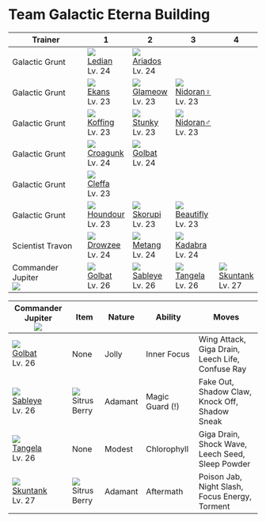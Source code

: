 # Team Galactic Eterna Building

Trainer                           | 1                                  | 2                                 | 3                                   | 4                                  | 
---                               | ---                                | ---                               | ---                                 | ---                                | 
Galactic Grunt                    | ![][166]<br> [Ledian]<br> Lv. 24   | ![][168]<br> [Ariados]<br> Lv. 24 | &nbsp;                              | &nbsp;                             | 
Galactic Grunt                    | ![][023]<br> [Ekans]<br> Lv. 23    | ![][431]<br> [Glameow]<br> Lv. 23 | ![][029]<br> [Nidoran♀]<br> Lv. 23  | &nbsp;                             | 
Galactic Grunt                    | ![][109]<br> [Koffing]<br> Lv. 23  | ![][434]<br> [Stunky]<br> Lv. 23  | ![][032]<br> [Nidoran♂]<br> Lv. 23  | &nbsp;                             | 
Galactic Grunt                    | ![][453]<br> [Croagunk]<br> Lv. 24 | ![][042]<br> [Golbat]<br> Lv. 24  | &nbsp;                              | &nbsp;                             | 
Galactic Grunt                    | ![][173]<br> [Cleffa]<br> Lv. 23   | &nbsp;                            | &nbsp;                              | &nbsp;                             | 
Galactic Grunt                    | ![][228]<br> [Houndour]<br> Lv. 23 | ![][451]<br> [Skorupi]<br> Lv. 23 | ![][267]<br> [Beautifly]<br> Lv. 23 | &nbsp;                             | 
Scientist Travon                  | ![][096]<br> [Drowzee]<br> Lv. 24  | ![][375]<br> [Metang]<br> Lv. 24  | ![][064]<br> [Kadabra]<br> Lv. 24   | &nbsp;                             | 
Commander Jupiter<br>![][jupiter] | ![][042]<br> [Golbat]<br> Lv. 26   | ![][302]<br> [Sableye]<br> Lv. 26 | ![][114]<br> [Tangela]<br> Lv. 26   | ![][435]<br> [Skuntank]<br> Lv. 27 | 

Commander Jupiter<br>![][jupiter]  | Item                               | Nature  | Ability         | Moves                                            | 
---                                | ---                                | ---     | ---             | ---                                              | 
![][042]<br> [Golbat]<br> Lv. 26   | None                               | Jolly   | Inner Focus     | Wing Attack, Giga Drain, Leech Life, Confuse Ray | 
![][302]<br> [Sableye]<br> Lv. 26  | ![][sitrus-berry]<br> Sitrus Berry | Adamant | Magic Guard (!) | Fake Out, Shadow Claw, Knock Off, Shadow Sneak   | 
![][114]<br> [Tangela]<br> Lv. 26  | None                               | Modest  | Chlorophyll     | Giga Drain, Shock Wave, Leech Seed, Sleep Powder | 
![][435]<br> [Skuntank]<br> Lv. 27 | ![][sitrus-berry]<br> Sitrus Berry | Adamant | Aftermath       | Poison Jab, Night Slash, Focus Energy, Torment   | 

[Ekans]: ../../pokemon_changes/023/
[Nidoran♀]: ../../pokemon_changes/029/
[Nidoran♂]: ../../pokemon_changes/032/
[Golbat]: ../../pokemon_changes/042/
[Kadabra]: ../../pokemon_changes/064/
[Drowzee]: ../../pokemon_changes/096/
[Koffing]: ../../pokemon_changes/109/
[Tangela]: ../../pokemon_changes/114/
[Ledian]: ../../pokemon_changes/166/
[Ariados]: ../../pokemon_changes/168/
[Cleffa]: ../../pokemon_changes/173/
[Houndour]: ../../pokemon_changes/228/
[Beautifly]: ../../pokemon_changes/267/
[Sableye]: ../../pokemon_changes/302/
[Metang]: ../../pokemon_changes/375/
[Glameow]: ../../pokemon_changes/431/
[Stunky]: ../../pokemon_changes/434/
[Skuntank]: ../../pokemon_changes/435/
[Skorupi]: ../../pokemon_changes/451/
[Croagunk]: ../../pokemon_changes/453/
[sitrus-berry]: ../img/items/sitrus-berry.png
[023]: ../img/pokemon/023.png
[029]: ../img/pokemon/029.png
[032]: ../img/pokemon/032.png
[042]: ../img/pokemon/042.png
[064]: ../img/pokemon/064.png
[096]: ../img/pokemon/096.png
[109]: ../img/pokemon/109.png
[114]: ../img/pokemon/114.png
[166]: ../img/pokemon/166.png
[168]: ../img/pokemon/168.png
[173]: ../img/pokemon/173.png
[228]: ../img/pokemon/228.png
[267]: ../img/pokemon/267.png
[302]: ../img/pokemon/302.png
[375]: ../img/pokemon/375.png
[431]: ../img/pokemon/431.png
[434]: ../img/pokemon/434.png
[435]: ../img/pokemon/435.png
[451]: ../img/pokemon/451.png
[453]: ../img/pokemon/453.png
[jupiter]: ../img/trainer/jupiter.png
